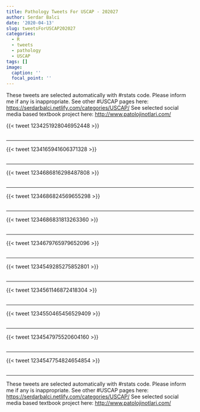 ```yaml
---
title: Pathology Tweets For USCAP - 202027
author: Serdar Balci
date: '2020-04-13'
slug: tweetsForUSCAP202027
categories:
  - R
  - tweets
  - pathology
  - USCAP
tags: []
image:
  caption: ''
  focal_point: ''
---
```



These tweets are selected automatically with #rstats code. Please inform me if any is inappropriate.
See other #USCAP pages here: https://serdarbalci.netlify.com/categories/USCAP/ 
See selected social media based textbook project here: http://www.patolojinotlari.com/

{{< tweet 1234251928046952448 >}}
<br>
<br>
<hr>
{{< tweet 1234165941606371328 >}}
<br>
<br>
<hr>
{{< tweet 1234686816298487808 >}}
<br>
<br>
<hr>
{{< tweet 1234686824569655298 >}}
<br>
<br>
<hr>
{{< tweet 1234686831813263360 >}}
<br>
<br>
<hr>
{{< tweet 1234679765979652096 >}}
<br>
<br>
<hr>
{{< tweet 1234549285275852801 >}}
<br>
<br>
<hr>
{{< tweet 1234561146872418304 >}}
<br>
<br>
<hr>
{{< tweet 1234550465456529409 >}}
<br>
<br>
<hr>
{{< tweet 1234547975520604160 >}}
<br>
<br>
<hr>
{{< tweet 1234547754824654854 >}}
<br>
<br>
<hr>


These tweets are selected automatically with #rstats code. Please inform me if any is inappropriate.
See other #USCAP pages here: https://serdarbalci.netlify.com/categories/USCAP/ 
See selected social media based textbook project here: http://www.patolojinotlari.com/

